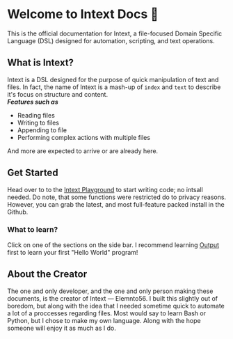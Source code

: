# Welcome to Intext Docs 📖

This is the official documentation for Intext, a file-focused Domain Specific Language (DSL) designed for automation, scripting, and text operations.

## What is Intext?

Intext is a DSL designed for the purpose of quick manipulation of text and files. In fact, the name of Intext is a mash-up of ``index`` and ``text`` to describe it's focus on structure and content. \
***Features such as***
- Reading files
- Writing to files
- Appending to file
- Performing complex actions with multiple files

And more are expected to arrive or are already here.

## Get Started

Head over to to the [Intext Playground](https://playground.devhatch.site/) to start writing code; no intsall needed. Do note, that some functions were restricted do to privacy reasons. However, you can grab the latest, and most full-feature packed install in the Github.

### What to learn?
Click on one of the sections on the side bar. I recommend learning [Output](output.md) first to learn your first "Hello World" program!

## About the Creator

The one and only developer, and the one and only person making these documents, is the creator of Intext — Elemnto56. I built this slightly out of boredom, but along with the idea that I needed sometime quick to automate a lot of a proccesses regarding files. Most would say to learn Bash or Python, but I chose to make my own language. Along with the hope someone will enjoy it as much as I do.
